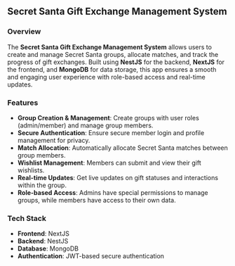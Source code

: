 ## Secret Santa Gift Exchange Management System

### Overview

The **Secret Santa Gift Exchange Management System** allows users to create and manage Secret Santa groups, allocate matches, and track the progress of gift exchanges. Built using **NestJS** for the backend, **NextJS** for the frontend, and **MongoDB** for data storage, this app ensures a smooth and engaging user experience with role-based access and real-time updates.

### Features

- **Group Creation & Management**: Create groups with user roles (admin/member) and manage group members.
- **Secure Authentication**: Ensure secure member login and profile management for privacy.
- **Match Allocation**: Automatically allocate Secret Santa matches between group members.
- **Wishlist Management**: Members can submit and view their gift wishlists.
- **Real-time Updates**: Get live updates on gift statuses and interactions within the group.
- **Role-based Access**: Admins have special permissions to manage groups, while members have access to their own data.

### Tech Stack

- **Frontend**: NextJS
- **Backend**: NestJS
- **Database**: MongoDB
- **Authentication**: JWT-based secure authentication
